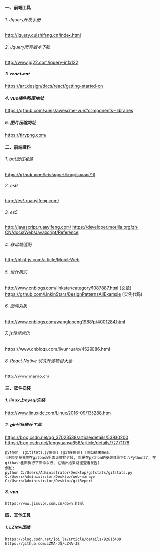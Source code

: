 #### 一、前端工具
###### 1. Jquery开发手册
http://jquery.cuishifeng.cn/index.html

###### 2. Jquery所有版本下载
http://www.jq22.com/jquery-info122

##### 3. react-ant
https://ant.design/docs/react/getting-started-cn

##### 4. vue插件和库地址
https://github.com/vuejs/awesome-vue#components--libraries

##### 5. 图片压缩网址
https://tinypng.com/

#### 二、前端资料
###### 1. bat面试准备
https://github.com/brickspert/blog/issues/16

###### 2. es6
http://es6.ruanyifeng.com/

###### 3. es5
http://javascript.ruanyifeng.com/
https://developer.mozilla.org/zh-CN/docs/Web/JavaScript/Reference

###### 4. 移动端适配
http://html-js.com/article/MobileWeb

###### 5. 设计模式 
http://www.cnblogs.com/linkstar/category/1087887.html (文章)
https://github.com/LinkinStars/DesignPatternsAllExample (实例代码)

###### 6. 面向对象
http://www.cnblogs.com/wangfupeng1988/p/4001284.html

###### 7. js性能优化
https://www.cnblogs.com/liyunhua/p/4529086.html

###### 8. React-Native 优秀开源项目大全
http://www.marno.cn/

#### 三、软件安装
##### 1. linux上mysql安装
http://www.linuxidc.com/Linux/2016-09/135288.htm

##### 2. git代码统计工具
https://blog.csdn.net/qq_37023538/article/details/53930200
https://blog.csdn.net/fengyuansu656/article/details/72771178

    python  [gitstats.py路径] [git库路径] [输出结果路径]
	(环境变量设置在gitbash里面无效的时候, 需要在python的安装目录下C:\Python27, 在gitbash里面执行下面命令行, 在输出结果路径查看报告)
	例如:
	python C:/Users/Administrator/Desktop/gitstats/gitstats.py C:/Users/Administrator/Desktop/web-manage C:/Users/Administrator/Desktop/gitReport
	
##### 3. vpn
    https://www.jisuvpn.com.cn/down.html
    
#### 四、其他工具
##### 1. LZMA压缩
	https://blog.csdn.net/joi_la/article/details/92815409
	https://github.com/LZMA-JS/LZMA-JS
